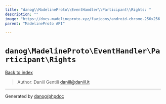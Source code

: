 ```yaml
---
title: "danog\\MadelineProto\\EventHandler\\Participant\\Rights: "
description: ""
image: "https://docs.madelineproto.xyz/favicons/android-chrome-256x256.png"
parent: "MadelineProto API"

---
```

# `danog\MadelineProto\EventHandler\Participant\Rights`
[Back to index](../../../../index.html)

> Author: Daniil Gentili <daniil@daniil.it>  
  

  



---
Generated by [danog/phpdoc](https://phpdoc.daniil.it)

